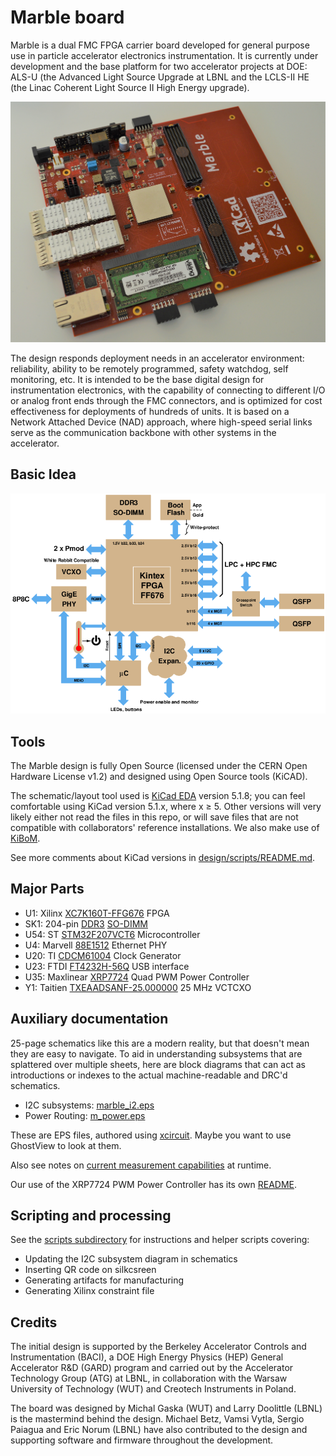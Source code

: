 # Marble board

Marble is a dual FMC FPGA carrier board developed for general purpose use in particle accelerator electronics instrumentation. It is currently under development and the base platform for two accelerator projects at DOE: ALS-U (the Advanced Light Source Upgrade at LBNL and the LCLS-II HE (the Linac Coherent Light Source II High Energy upgrade).

![marble](docs/marble.jpg)

The design responds deployment needs in an accelerator environment: reliability, ability to be remotely programmed, safety watchdog, self monitoring, etc. It is intended to be the base digital design for instrumentation electronics, with the capability of connecting to different I/O or analog front ends through the FMC connectors, and is optimized for cost effectiveness for deployments of hundreds of units. It is based on a Network Attached Device (NAD) approach, where high-speed serial links serve as the communication backbone with other systems in the accelerator.

## Basic Idea

![block diagram](docs/block_k3.png)

## Tools

The Marble design is fully Open Source (licensed under the CERN Open Hardware License v1.2) and designed using Open Source tools (KiCAD).

The schematic/layout tool used is [KiCad EDA](http://www.kicad-pcb.org/)
version 5.1.8; you can feel comfortable using KiCad version 5.1.x, where x &ge; 5.
Other versions will very likely either not read the files
in this repo, or will save files that are not compatible with
collaborators' reference installations.
We also make use of [KiBoM](https://github.com/SchrodingersGat/KiBoM).

See more comments about KiCad versions in [design/scripts/README.md](design/scripts/README.md).

## Major Parts

* U1: Xilinx [XC7K160T-FFG676](https://www.xilinx.com/products/silicon-devices/fpga/kintex-7.html) FPGA
* SK1: 204-pin [DDR3](https://en.wikipedia.org/wiki/DDR3_SDRAM) [SO-DIMM](https://en.wikipedia.org/wiki/SO-DIMM)
* U54: ST [STM32F207VCT6](http://www.st.com/st-web-ui/static/active/en/resource/technical/document/datasheet/CD00237391.pdf) Microcontroller
* U4: Marvell [88E1512](https://www.marvell.com/documents/eoxwrbluvwybgxvagkkf/) Ethernet PHY
* U20: TI [CDCM61004](http://www.ti.com/product/CDCM61004) Clock Generator
* U23: FTDI [FT4232H-56Q](https://www.ftdichip.com/Products/ICs/FT4232H.htm) USB interface
* U35: Maxlinear [XRP7724](https://www.maxlinear.com/product/power-management/universal-pmics/universal-pmics/xrp7724) Quad PWM Power Controller
* Y1: Taitien [TXEAADSANF-25.000000](https://www.taitien.com/wp-content/uploads/2015/12/XO-0076_TX.pdf) 25 MHz VCTCXO

## Auxiliary documentation

25-page schematics like this are a modern reality, but that doesn't mean they
are easy to navigate.  To aid in understanding subsystems that are splattered
over multiple sheets, here are block diagrams that can act as introductions or
indexes to the actual machine-readable and DRC'd schematics.

* I2C subsystems: [marble_i2.eps](docs/marble2_i2c.eps)
* Power Routing: [m_power.eps](docs/m_power.eps)

These are EPS files, authored using [xcircuit](http://opencircuitdesign.com/xcircuit/).
Maybe you want to use GhostView to look at them.

Also see notes on [current measurement capabilities](docs/shunts.md)
at runtime.

Our use of the XRP7724 PWM Power Controller has its own [README](xr_chip/README.md).

## Scripting and processing

See the [scripts subdirectory](design/scripts) for
instructions and helper scripts covering:

* Updating the I2C subsystem diagram in schematics
* Inserting QR code on silkcsreen
* Generating artifacts for manufacturing
* Generating Xilinx constraint file

## Credits

The initial design is supported by the Berkeley Accelerator Controls and Instrumentation (BACI), a DOE High Energy Physics (HEP) General Accelerator R&D (GARD) program and carried out by the Accelerator Technology Group (ATG) at LBNL, in collaboration with the Warsaw University of Technology (WUT) and Creotech Instruments in Poland.

The board was designed by Michal Gaska (WUT) and Larry Doolittle (LBNL) is the mastermind behind the design. Michael Betz, Vamsi Vytla, Sergio Paiagua and Eric Norum (LBNL) have also contributed to the design and supporting software and firmware throughout the development.
